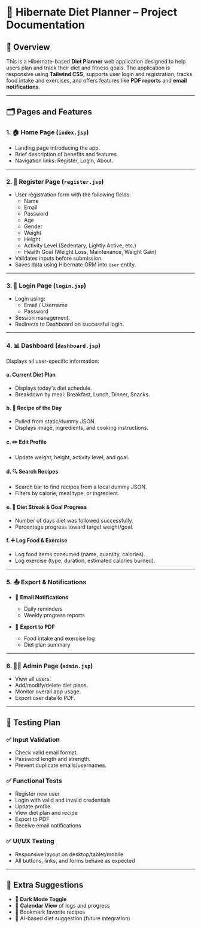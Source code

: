 # 🥗 Hibernate Diet Planner – Project Documentation

## 📘 Overview

This is a Hibernate-based **Diet Planner** web application designed to help users plan and track their diet and fitness goals. The application is responsive using **Tailwind CSS**, supports user login and registration, tracks food intake and exercises, and offers features like **PDF reports** and **email notifications**.

---

## 🗂️ Pages and Features

### 1. 🏠 Home Page (`index.jsp`)
- Landing page introducing the app.
- Brief description of benefits and features.
- Navigation links: Register, Login, About.

---

### 2. 📝 Register Page (`register.jsp`)
- User registration form with the following fields:
  - Name
  - Email
  - Password
  - Age
  - Gender
  - Weight
  - Height
  - Activity Level (Sedentary, Lightly Active, etc.)
  - Health Goal (Weight Loss, Maintenance, Weight Gain)
- Validates inputs before submission.
- Saves data using Hibernate ORM into `User` entity.

---

### 3. 🔐 Login Page (`login.jsp`)
- Login using:
  - Email / Username
  - Password
- Session management.
- Redirects to Dashboard on successful login.

---

### 4. 📊 Dashboard (`dashboard.jsp`)
Displays all user-specific information:

#### a. Current Diet Plan
- Displays today's diet schedule.
- Breakdown by meal: Breakfast, Lunch, Dinner, Snacks.

#### b. 🥘 Recipe of the Day
- Pulled from static/dummy JSON.
- Displays image, ingredients, and cooking instructions.

#### c. ✏️ Edit Profile
- Update weight, height, activity level, and goal.

#### d. 🔍 Search Recipes
- Search bar to find recipes from a local dummy JSON.
- Filters by calorie, meal type, or ingredient.

#### e. 🔁 Diet Streak & Goal Progress
- Number of days diet was followed successfully.
- Percentage progress toward target weight/goal.

#### f. ➕ Log Food & Exercise
- Log food items consumed (name, quantity, calories).
- Log exercise (type, duration, estimated calories burned).

---

### 5. 📤 Export & Notifications
- 📧 **Email Notifications**
  - Daily reminders
  - Weekly progress reports

- 📄 **Export to PDF**
  - Food intake and exercise log
  - Diet plan summary

---

### 6. 👨‍💼 Admin Page (`admin.jsp`)
- View all users.
- Add/modify/delete diet plans.
- Monitor overall app usage.
- Export user data to PDF.

---

## 🧪 Testing Plan

### ✅ Input Validation
- Check valid email format.
- Password length and strength.
- Prevent duplicate emails/usernames.

### ✅ Functional Tests
- Register new user
- Login with valid and invalid credentials
- Update profile
- View diet plan and recipe
- Export to PDF
- Receive email notifications

### ✅ UI/UX Testing
- Responsive layout on desktop/tablet/mobile
- All buttons, links, and forms behave as expected

---

## 🎁 Extra Suggestions

- 🌙 **Dark Mode Toggle**
- 📅 **Calendar View** of logs and progress
- 📌 Bookmark favorite recipes
- 🧠 AI-based diet suggestion (future integration)



